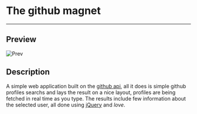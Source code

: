 # The github magnet
---

## Preview
![Prev](https://i.imgur.com/o8NPXlC.png)

## Description
A simple web application built on the [github api](https://developer.github.com/v3/), all it does is simple github profiles searchs and lays the result on a nice layout, profiles are being fetched in real time as you type. The results include few information about the selected user, all done using [jQuery](https://jquery.com/) and *love*.
